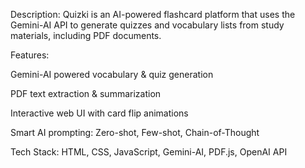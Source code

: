 Description:
Quizki is an AI-powered flashcard platform that uses the Gemini-AI API to generate quizzes and vocabulary lists from study materials, including PDF documents.

Features:

Gemini-AI powered vocabulary & quiz generation

PDF text extraction & summarization

Interactive web UI with card flip animations

Smart AI prompting: Zero-shot, Few-shot, Chain-of-Thought

Tech Stack:
HTML, CSS, JavaScript, Gemini-AI, PDF.js, OpenAI API
